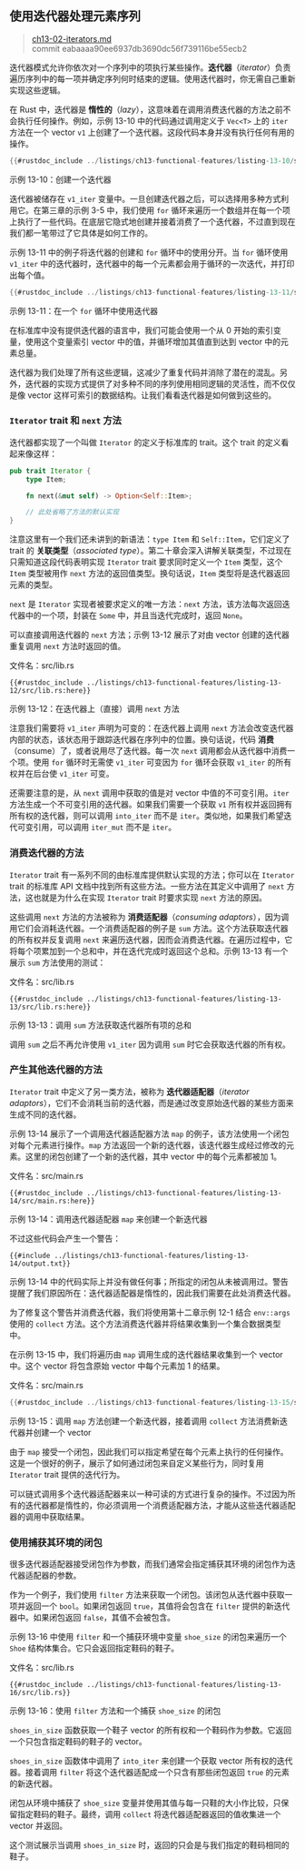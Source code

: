## 使用迭代器处理元素序列

> [ch13-02-iterators.md](https://github.com/rust-lang/book/blob/main/src/ch13-02-iterators.md)
> <br>
> commit eabaaaa90ee6937db3690dc56f739116be55ecb2

迭代器模式允许你依次对一个序列中的项执行某些操作。**迭代器**（*iterator*）负责遍历序列中的每一项并确定序列何时结束的逻辑。使用迭代器时，你无需自己重新实现这些逻辑。

在 Rust 中，迭代器是 **惰性的**（*lazy*），这意味着在调用消费迭代器的方法之前不会执行任何操作。例如，示例 13-10 中的代码通过调用定义于 `Vec<T>` 上的 `iter` 方法在一个 vector `v1` 上创建了一个迭代器。这段代码本身并没有执行任何有用的操作。

```rust
{{#rustdoc_include ../listings/ch13-functional-features/listing-13-10/src/main.rs:here}}
```

<span class="caption">示例 13-10：创建一个迭代器</span>

迭代器被储存在 `v1_iter` 变量中。一旦创建迭代器之后，可以选择用多种方式利用它。在第三章的示例 3-5 中，我们使用 `for` 循环来遍历一个数组并在每一个项上执行了一些代码。在底层它隐式地创建并接着消费了一个迭代器，不过直到现在我们都一笔带过了它具体是如何工作的。

示例 13-11 中的例子将迭代器的创建和 `for` 循环中的使用分开。当 `for` 循环使用 `v1_iter` 中的迭代器时，迭代器中的每一个元素都会用于循环的一次迭代，并打印出每个值。

```rust
{{#rustdoc_include ../listings/ch13-functional-features/listing-13-11/src/main.rs:here}}
```

<span class="caption">示例 13-11：在一个 `for` 循环中使用迭代器</span>

在标准库中没有提供迭代器的语言中，我们可能会使用一个从 0 开始的索引变量，使用这个变量索引 vector 中的值，并循环增加其值直到达到 vector 中的元素总量。

迭代器为我们处理了所有这些逻辑，这减少了重复代码并消除了潜在的混乱。另外，迭代器的实现方式提供了对多种不同的序列使用相同逻辑的灵活性，而不仅仅是像 vector 这样可索引的数据结构。让我们看看迭代器是如何做到这些的。

### `Iterator` trait 和 `next` 方法

迭代器都实现了一个叫做 `Iterator` 的定义于标准库的 trait。这个 trait 的定义看起来像这样：

```rust
pub trait Iterator {
    type Item;

    fn next(&mut self) -> Option<Self::Item>;

    // 此处省略了方法的默认实现
}
```

注意这里有一个我们还未讲到的新语法：`type Item` 和 `Self::Item`，它们定义了 trait 的 **关联类型**（*associated type*）。第二十章会深入讲解关联类型，不过现在只需知道这段代码表明实现 `Iterator` trait 要求同时定义一个 `Item` 类型，这个 `Item` 类型被用作 `next` 方法的返回值类型。换句话说，`Item` 类型将是迭代器返回元素的类型。

`next` 是 `Iterator` 实现者被要求定义的唯一方法：`next` 方法，该方法每次返回迭代器中的一个项，封装在 `Some` 中，并且当迭代完成时，返回 `None`。

可以直接调用迭代器的 `next` 方法；示例 13-12 展示了对由 vector 创建的迭代器重复调用 `next` 方法时返回的值。

<span class="filename">文件名：src/lib.rs</span>

```rust,noplayground
{{#rustdoc_include ../listings/ch13-functional-features/listing-13-12/src/lib.rs:here}}
```

<span class="caption">示例 13-12：在迭代器上（直接）调用 `next` 方法</span>

注意我们需要将 `v1_iter` 声明为可变的：在迭代器上调用 `next` 方法会改变迭代器内部的状态，该状态用于跟踪迭代器在序列中的位置。换句话说，代码 **消费**（consume）了，或者说用尽了迭代器。每一次 `next` 调用都会从迭代器中消费一个项。使用 `for` 循环时无需使 `v1_iter` 可变因为 `for` 循环会获取 `v1_iter` 的所有权并在后台使 `v1_iter` 可变。

还需要注意的是，从 `next` 调用中获取的值是对 vector 中值的不可变引用。`iter` 方法生成一个不可变引用的迭代器。如果我们需要一个获取 `v1` 所有权并返回拥有所有权的迭代器，则可以调用 `into_iter` 而不是 `iter`。类似地，如果我们希望迭代可变引用，可以调用 `iter_mut` 而不是 `iter`。

### 消费迭代器的方法

`Iterator` trait 有一系列不同的由标准库提供默认实现的方法；你可以在 `Iterator` trait 的标准库 API 文档中找到所有这些方法。一些方法在其定义中调用了 `next` 方法，这也就是为什么在实现 `Iterator` trait 时要求实现 `next` 方法的原因。

这些调用 `next` 方法的方法被称为 **消费适配器**（*consuming adaptors*），因为调用它们会消耗迭代器。一个消费适配器的例子是 `sum` 方法。这个方法获取迭代器的所有权并反复调用 `next` 来遍历迭代器，因而会消费迭代器。在遍历过程中，它将每个项累加到一个总和中，并在迭代完成时返回这个总和。示例 13-13 有一个展示 `sum` 方法使用的测试：

<span class="filename">文件名：src/lib.rs</span>

```rust,noplayground
{{#rustdoc_include ../listings/ch13-functional-features/listing-13-13/src/lib.rs:here}}
```

<span class="caption">示例 13-13：调用 `sum` 方法获取迭代器所有项的总和</span>

调用 `sum` 之后不再允许使用 `v1_iter` 因为调用 `sum` 时它会获取迭代器的所有权。

### 产生其他迭代器的方法

`Iterator` trait 中定义了另一类方法，被称为 **迭代器适配器**（*iterator adaptors*），它们不会消耗当前的迭代器，而是通过改变原始迭代器的某些方面来生成不同的迭代器。

示例 13-14 展示了一个调用迭代器适配器方法 `map` 的例子，该方法使用一个闭包对每个元素进行操作。`map` 方法返回一个新的迭代器，该迭代器生成经过修改的元素。这里的闭包创建了一个新的迭代器，其中 vector 中的每个元素都被加 1。

<span class="filename">文件名：src/main.rs</span>

```rust,not_desired_behavior
{{#rustdoc_include ../listings/ch13-functional-features/listing-13-14/src/main.rs:here}}
```

<span class="caption">示例 13-14：调用迭代器适配器 `map` 来创建一个新迭代器</span>

不过这些代码会产生一个警告：

```console
{{#include ../listings/ch13-functional-features/listing-13-14/output.txt}}
```

示例 13-14 中的代码实际上并没有做任何事；所指定的闭包从未被调用过。警告提醒了我们原因所在：迭代器适配器是惰性的，因此我们需要在此处消费迭代器。

为了修复这个警告并消费迭代器，我们将使用第十二章示例 12-1 结合 `env::args` 使用的 `collect` 方法。这个方法消费迭代器并将结果收集到一个集合数据类型中。

在示例 13-15 中，我们将遍历由 `map` 调用生成的迭代器结果收集到一个 vector 中。这个 vector 将包含原始 vector 中每个元素加 1 的结果。

<span class="filename">文件名：src/main.rs</span>

```rust
{{#rustdoc_include ../listings/ch13-functional-features/listing-13-15/src/main.rs:here}}
```

<span class="caption">示例 13-15：调用 `map` 方法创建一个新迭代器，接着调用 `collect` 方法消费新迭代器并创建一个 vector</span>

由于 `map` 接受一个闭包，因此我们可以指定希望在每个元素上执行的任何操作。这是一个很好的例子，展示了如何通过闭包来自定义某些行为，同时复用 `Iterator` trait 提供的迭代行为。

可以链式调用多个迭代器适配器来以一种可读的方式进行复杂的操作。不过因为所有的迭代器都是惰性的，你必须调用一个消费适配器方法，才能从这些迭代器适配器的调用中获取结果。

### 使用捕获其环境的闭包

很多迭代器适配器接受闭包作为参数，而我们通常会指定捕获其环境的闭包作为迭代器适配器的参数。

作为一个例子，我们使用 `filter` 方法来获取一个闭包。该闭包从迭代器中获取一项并返回一个 `bool`。如果闭包返回 `true`，其值将会包含在 `filter` 提供的新迭代器中。如果闭包返回 `false`，其值不会被包含。

示例 13-16 中使用 `filter` 和一个捕获环境中变量 `shoe_size` 的闭包来遍历一个 `Shoe` 结构体集合。它只会返回指定鞋码的鞋子。

<span class="filename">文件名：src/lib.rs</span>

```rust,noplayground
{{#rustdoc_include ../listings/ch13-functional-features/listing-13-16/src/lib.rs}}
```

<span class="caption">示例 13-16：使用 `filter` 方法和一个捕获 `shoe_size` 的闭包</span>

`shoes_in_size` 函数获取一个鞋子 vector 的所有权和一个鞋码作为参数。它返回一个只包含指定鞋码的鞋子的 vector。

`shoes_in_size` 函数体中调用了 `into_iter` 来创建一个获取 vector 所有权的迭代器。接着调用 `filter` 将这个迭代器适配成一个只含有那些闭包返回 `true` 的元素的新迭代器。

闭包从环境中捕获了 `shoe_size` 变量并使用其值与每一只鞋的大小作比较，只保留指定鞋码的鞋子。最终，调用 `collect` 将迭代器适配器返回的值收集进一个 vector 并返回。

这个测试展示当调用 `shoes_in_size` 时，返回的只会是与我们指定的鞋码相同的鞋子。
